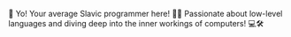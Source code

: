 🚀 Yo! Your average Slavic programmer here! 👨‍💻 Passionate about low-level languages and diving deep into the inner workings of computers! 💻🛠️
